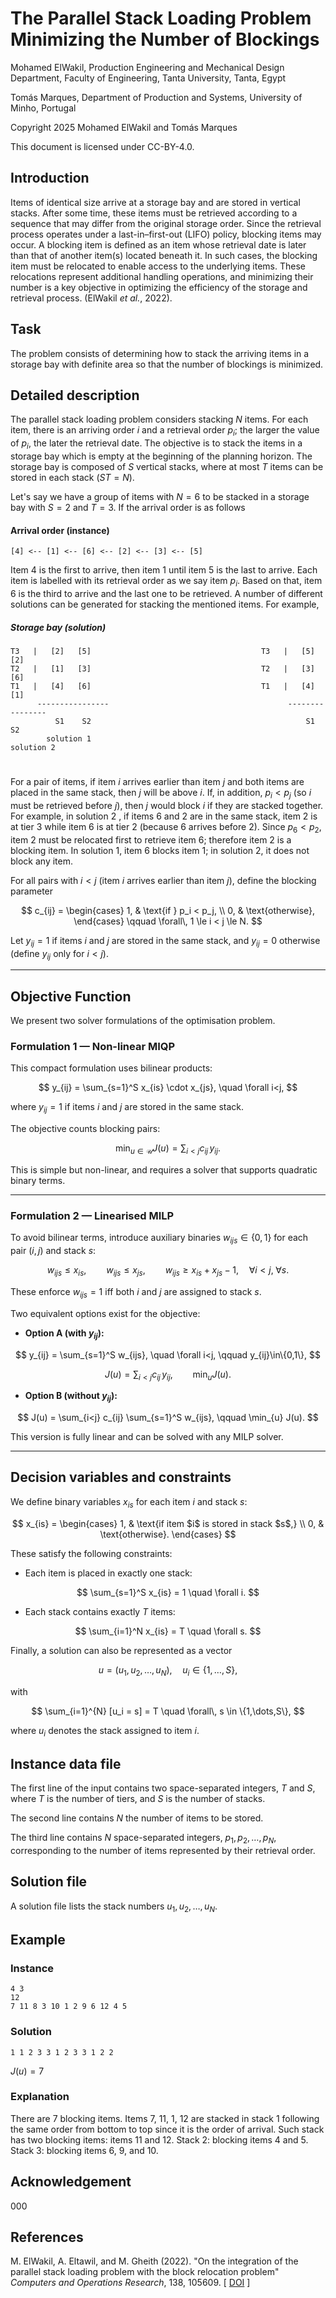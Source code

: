 <!--
SPDX-FileCopyrightText: 2025 Mohamed ElWakil <m.elwakil@f-eng.tanta.edu.eg>
SPDX-FileCopyrightText: 2025 Tomás Marques <tmarques0580@gmail.com>

SPDX-License-Identifier: CC-BY-4.0
-->

# The Parallel Stack Loading Problem Minimizing the Number of Blockings 

Mohamed ElWakil, Production Engineering and Mechanical Design Department, Faculty of Engineering, Tanta University, Tanta, Egypt 

Tomás Marques, Department of Production and Systems, University of Minho, Portugal

Copyright 2025 Mohamed ElWakil and Tomás Marques 

This document is licensed under CC-BY-4.0.

## Introduction

Items of identical size arrive at a storage bay and are stored in vertical stacks. After some time, these items must be retrieved according to a sequence that may differ 
from the original storage order. Since the retrieval process operates under a last-in–first-out (LIFO) policy, blocking items may occur. A blocking item is defined as an item whose 
retrieval date is later than that of another item(s) located beneath it. In such cases, the blocking item must be relocated to enable access to the underlying items. 
These relocations represent additional handling operations, and minimizing their number is a key objective in optimizing the efficiency of the storage and retrieval process. 
(ElWakil _et al._, 2022). 

## Task

The problem consists of determining how to stack the arriving items in a storage bay with definite area so that the number of blockings is minimized. 

## Detailed description

The parallel stack loading problem considers stacking $N$ items. For each item, there is an arriving order $i$ and a retrieval order $p_i$; the larger the value of $p_i$, the later 
the retrieval date. The objective is to stack the items in a storage bay which is empty at the beginning of the planning horizon. The storage bay is 
composed of $S$ vertical stacks, where at most $T$ items can be stored in each stack $(ST = N)$. 

Let's say we have a group of items with $N = 6$ to be stacked in a storage bay with $S = 2$ and $T = 3$. If the arrival order is as follows
#### Arrival order (instance) 
```
[4] <-- [1] <-- [6] <-- [2] <-- [3] <-- [5]
```
Item 4 is the first to arrive, then item 1 until item 5 is the last to arrive. Each item is labelled with its retrieval order as we say item $p_i$. Based on that, item 6 is the third to
arrive and the last one to be retrieved. A number of different solutions can be generated for stacking the mentioned items. For example, 

##### Storage bay (solution)
```
T3   |   [2]   [5]                                      T3   |   [5]   [2]
T2   |   [1]   [3]                                      T2   |   [3]   [6]
T1   |   [4]   [6]                                      T1   |   [4]   [1]
      ----------------                                        ----------------
          S1    S2                                                S1    S2
        solution 1                                             solution 2 
```
#

For a pair of items, if item $i$ arrives earlier than item $j$ and both items are placed in the same stack, then $j$ will be above $i$. 
If, in addition, $p_i < p_j$ (so $i$ must be retrieved before $j$), then $j$ would block $i$ if they are stacked together.
For example, in solution 2 , if items 6 and 2 are in the same stack, item 2 is at tier 3 while item 6 is at tier 2 (because 6 arrives before 2). Since $p_6 < p_2$, item 2 must be relocated first to retrieve item 6; therefore item 2 is a blocking item. In solution 1, item 6 blocks item 1; in solution 2, it does not block any item.

For all pairs with $i<j$ (item $i$ arrives earlier than item $j$), define the blocking parameter

$$
c_{ij} =
\begin{cases}
1, & \text{if } p_i < p_j, \\
0, & \text{otherwise},
\end{cases}
\qquad \forall\, 1 \le i < j \le N.
$$

Let $y_{ij}=1$ if items $i$ and $j$ are stored in the same stack, and $y_{ij}=0$ otherwise (define $y_{ij}$ only for $i<j$).

---
## Objective Function

We present two solver formulations of the optimisation problem.

### Formulation 1 — Non-linear MIQP

This compact formulation uses bilinear products:

$$
y_{ij} = \sum_{s=1}^S x_{is} \cdot x_{js}, \quad \forall i<j,
$$

where $y_{ij}=1$ if items $i$ and $j$ are stored in the same stack.

The objective counts blocking pairs:

$$ 
\min_{u \in \mathcal{U}} J(u) = \sum_{i<j} c_{ij}\, y_{ij}. 
$$

This is simple but non-linear, and requires a solver that supports quadratic binary terms.

---

### Formulation 2 — Linearised MILP

To avoid bilinear terms, introduce auxiliary binaries $w_{ijs} \in \{0,1\}$ for each pair $(i,j)$ and stack $s$:

$$
w_{ijs} \le x_{is}, \qquad
w_{ijs} \le x_{js}, \qquad
w_{ijs} \ge x_{is} + x_{js} - 1, \quad \forall i<j,\; \forall s.
$$

These enforce $w_{ijs}=1$ iff both $i$ and $j$ are assigned to stack $s$.

Two equivalent options exist for the objective:

- **Option A (with $y_{ij}$):**
  
$$
y_{ij} = \sum_{s=1}^S w_{ijs}, \quad \forall i<j, \qquad y_{ij}\in\{0,1\},
$$
  
$$
J(u) = \sum_{i<j} c_{ij}\, y_{ij}, \qquad \min_{u} J(u).
$$

- **Option B (without $y_{ij}$):**
  
$$
J(u) = \sum_{i<j} c_{ij} \sum_{s=1}^S w_{ijs}, \qquad \min_{u} J(u).
$$

This version is fully linear and can be solved with any MILP solver.

---

## Decision variables and constraints

We define binary variables $x_{is}$ for each item $i$ and stack $s$:

$$
x_{is} =
\begin{cases}
1, & \text{if item $i$ is stored in stack $s$,} \\
0, & \text{otherwise}.
\end{cases}
$$

These satisfy the following constraints:

- Each item is placed in exactly one stack:
  
$$
\sum_{s=1}^S x_{is} = 1 \quad \forall i.
$$

- Each stack contains exactly $T$ items:
  
$$
\sum_{i=1}^N x_{is} = T \quad \forall s.
$$

Finally, a solution can also be represented as a vector

$$
u = (u_1, u_2, \dots, u_N), \quad u_i \in \{1,\dots,S\},
$$

with

$$
\sum_{i=1}^{N} [u_i = s] = T \quad \forall\, s \in \{1,\dots,S\},
$$

where $u_i$ denotes the stack assigned to item $i$.

## Instance data file

The first line of the input contains two space-separated integers, $T$ and
$S$, where $T$ is the number of tiers, and $S$ is the number of stacks.

The second line contains $N$ the number of items to be stored. 

The third line contains $N$ space-separated integers, $p_1, p_2, \dots, p_N$,
corresponding to the number of items represented by their retrieval order.

## Solution file

A solution file lists the stack numbers $u_1, u_2, \dots, u_N$.

## Example

### Instance

```
4 3
12
7 11 8 3 10 1 2 9 6 12 4 5 
```

### Solution

```
1 1 2 3 3 1 2 3 3 1 2 2 
```

$J(u) = 7$

### Explanation

There are $7$ blocking items. Items 7, 11, 1, 12 are stacked in stack 1 following the same order from bottom to top since it is the order of arrival. Such stack has two blocking
items: items 11 and 12. Stack 2: blocking items 4 and 5. Stack 3: blocking items 6, 9, and 10. 

## Acknowledgement

000

## References

M. ElWakil, A. Eltawil, and M. Gheith (2022). "On the integration of the parallel stack loading problem with the block relocation problem" *Computers and Operations Research*, 
138, 105609.
\[ [DOI](https://doi.org/10.1016/j.cor.2021.105609) \]

